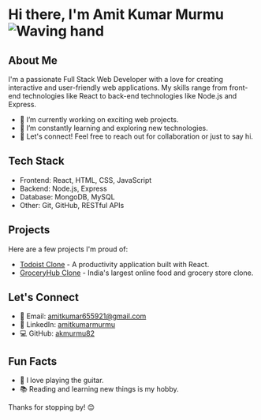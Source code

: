 # Hi there, I'm Amit Kumar Murmu ![Waving hand]([https://example.com/path/to/animated.gif](https://media.tenor.com/SNL9_xhZl9oAAAAi/waving-hand-joypixels.gif))


## About Me
I'm a passionate Full Stack Web Developer with a love for creating interactive and user-friendly web applications. My skills range from front-end technologies like React to back-end technologies like Node.js and Express.

- 🚀 I’m currently working on exciting web projects.
- 🌱 I’m constantly learning and exploring new technologies.
- 💬 Let's connect! Feel free to reach out for collaboration or just to say hi.

## Tech Stack
- Frontend: React, HTML, CSS, JavaScript
- Backend: Node.js, Express
- Database: MongoDB, MySQL
- Other: Git, GitHub, RESTful APIs

## Projects
Here are a few projects I'm proud of:

- [Todoist Clone](#) - A productivity application built with React.
- [GroceryHub Clone](#) - India's largest online food and grocery store clone.

## Let's Connect
- 📧 Email: amitkumar655921@gmail.com
- 📱 LinkedIn: [amitkumarmurmu](#)
- 💻 GitHub: [akmurmu82](https://github.com/akmurmu82)

## Fun Facts
- 🎸 I love playing the guitar.
- 📚 Reading and learning new things is my hobby.

Thanks for stopping by! 😊
